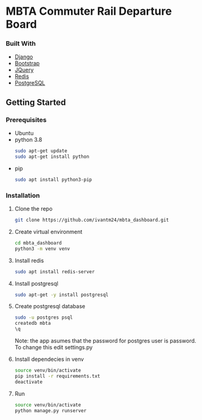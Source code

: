 # MBTA Commuter Rail Departure Board

### Built With

* [Django](https://www.djangoproject.com/)
* [Bootstrap](https://getbootstrap.com)
* [JQuery](https://jquery.com)
* [Redis](https://redis.io/)
* [PostgreSQL](https://www.postgresql.org/)

## Getting Started


### Prerequisites

* Ubuntu
* python 3.8
  ```sh
  sudo apt-get update
  sudo apt-get install python
  ```
* pip
  ```sh
  sudo apt install python3-pip
  ```
### Installation

1. Clone the repo
   ```sh
   git clone https://github.com/ivantm24/mbta_dashboard.git
   ```
2. Create virtual environment
   ```sh
   cd mbta_dashboard
   python3 -m venv venv
   ```
3. Install redis
   ```sh
   sudo apt install redis-server
   ```
4. Install postgresql
    ```sh
    sudo apt-get -y install postgresql
    ```
5. Create postgresql database 
    ```sh
    sudo -u postgres psql
    createdb mbta
    \q
    ```
    Note: the app asumes that the password for postgres user is password. To change this edit settings.py

6. Install dependecies in venv
    ```sh
    source venv/bin/activate
    pip install -r requirements.txt
    deactivate
    ```
7. Run
    ```sh
    source venv/bin/activate
    python manage.py runserver
    ```
